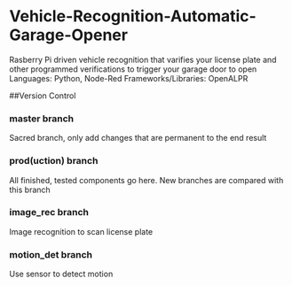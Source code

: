 # Vehicle-Recognition-Automatic-Garage-Opener
Rasberry Pi driven vehicle recognition that varifies your license plate and other programmed verifications to trigger your garage door to open Languages: Python, Node-Red Frameworks/Libraries: OpenALPR

##Version Control
### master branch

Sacred branch, only add changes that are permanent to the end result

### prod(uction) branch

All finished, tested components go here. New branches are compared with this branch

### image_rec branch

Image recognition to scan license plate

### motion_det branch

Use sensor to detect motion
